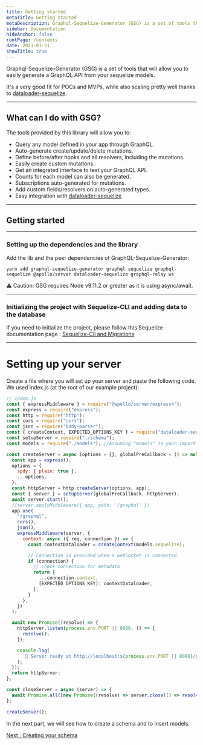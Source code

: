 ```yaml
---
title: Getting started
metaTitle: Getting started
metaDescription: Graphql-Sequelize-Generator (GSG) is a set of tools that will allow you to easily generate a graphql API from your sequelize models.
sidebar: Documentation
hideAnchor: false
rootPage: /contents
date: 2023-01-31
showTitle: true
---
```


Graphql-Sequelize-Generator (GSG) is a set of tools that will allow you to
easily generate a GraphQL API from your sequelize models.

It's a very good fit for POCs and MVPs, while also scaling pretty well thanks to [dataloader-sequelize](https://github.com/mickhansen/dataloader-sequelize).

---

## What can I do with GSG?

The tools provided by this library will allow you to:

- Query any model defined in your app through GraphQL.
- Auto-generate create/update/delete mutations.
- Define before/after hooks and all resolvers, including the mutations.
- Easily create custom mutations.
- Get an integrated interface to test your GraphQL API.
- Counts for each model can also be generated.
- Subscriptions auto-generated for mutations.
- Add custom fields/resolvers on auto-generated types.
- Easy integration with [dataloader-sequelize](https://github.com/mickhansen/dataloader-sequelize)

---

## Getting started

---

### Setting up the dependencies and the library

Add the lib and the peer dependencies of GraphQL-Sequelize-Generator:

```
yarn add graphql-sequelize-generator graphql sequelize graphql-sequelize @apollo/server dataloader-sequelize graphql-relay ws
```

⚠️ Caution: GSG requires Node v9.11.2 or greater as it is using async/await.

---

### Initializing the project with Sequelize-CLI and adding data to the database

If you need to initialize the project, please follow this Sequelize documentation page : [Sequelize-Cli and Migrations](https://sequelize.org/docs/v6/other-topics/migrations/)

---

# Setting up your server

Create a file where you will set up your server and paste the following code. We used index.js (at the root of our example project):

```javascript
// index.js
const { expressMiddleware } = require("@apollo/server/express4");
const express = require("express");
const http = require("http");
const cors = require("cors");
const json = require("body-parser");
const { createContext, EXPECTED_OPTIONS_KEY } = require("dataloader-sequelize");
const setupServer = require("./schema");
const models = require("./models"); //Assuming "models" is your import of the Sequelize models folder, initialized by Sequelize-Cli

const createServer = async (options = {}, globalPreCallback = () => null) => {
  const app = express();
  options = {
    spdy: { plain: true },
    ...options,
  };
  const httpServer = http.createServer(options, app);
  const { server } = setupServer(globalPreCallback, httpServer);
  await server.start();
  //server.applyMiddleware({ app, path: '/graphql' })
  app.use(
    "/graphql",
    cors(),
    json(),
    expressMiddleware(server, {
      context: async ({ req, connection }) => {
        const contextDataloader = createContext(models.sequelize);

        // Connection is provided when a webSocket is connected.
        if (connection) {
          // check connection for metadata
          return {
            ...connection.context,
            [EXPECTED_OPTIONS_KEY]: contextDataloader,
          };
        }
      },
    })
  );

  await new Promise((resolve) => {
    httpServer.listen(process.env.PORT || 8080, () => {
      resolve();
    });

    console.log(
      `🚀 Server ready at http://localhost:${process.env.PORT || 8080}/graphql`
    );
  });
  return httpServer;
};

const closeServer = async (server) => {
  await Promise.all([new Promise((resolve) => server.close(() => resolve()))]);
};

createServer();
```

In the next part, we will see how to create a schema and to insert models.

[Next : Creating your schema](2creatingYourSchema.md)
